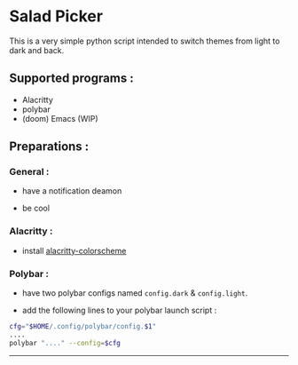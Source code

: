 # Salad Picker

This is a very simple python script intended to switch themes from light to dark and back.

## Supported programs :

- Alacritty
- polybar
- (doom) Emacs (WIP)

## Preparations :

### General :

- have a notification deamon

- be cool

### Alacritty :

- install [alacritty-colorscheme](https://github.com/toggle-corp/alacritty-colorscheme) 

### Polybar :

- have two polybar configs named `config.dark` & `config.light`.

- add the following lines to your polybar launch script :

``` sh
cfg="$HOME/.config/polybar/config.$1"
....
polybar "...." --config=$cfg
```

-------------------------------------------------------------------------------
